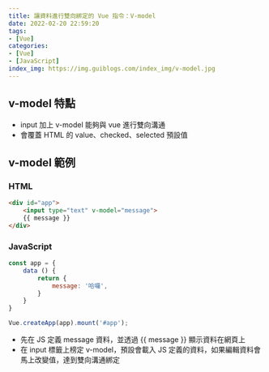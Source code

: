 ```yaml
---
title: 讓資料進行雙向綁定的 Vue 指令：V-model
date: 2022-02-20 22:59:20
tags:
- [Vue]
categories:
- [Vue]
- [JavaScript]
index_img: https://img.guiblogs.com/index_img/v-model.jpg
---
```


## v-model 特點

* input 加上 v-model 能夠與 vue 進行雙向溝通
* 會覆蓋 HTML 的 value、checked、selected 預設值

<!-- more -->

## v-model 範例

### HTML

``` html
<div id="app">
    <input type="text" v-model="message">
    {{ message }}
</div>
```

### JavaScript

``` javascript
const app = {
    data () {
        return {
            message: '哈囉',
        }
    }
}

Vue.createApp(app).mount('#app');
```

* 先在 JS 定義 message 資料，並透過 {{ message }} 顯示資料在網頁上
* 在 input 標籤上榜定 v-model，預設會載入 JS 定義的資料，如果編輯資料會馬上改變值，達到雙向溝通綁定